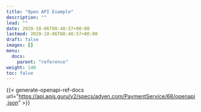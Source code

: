 ```yaml
---
title: "Open API Example"
description: ""
lead: ""
date: 2020-10-06T08:48:57+00:00
lastmod: 2020-10-06T08:48:57+00:00
draft: false
images: []
menu:
  docs: 
    parent: "reference"
weight: 140
toc: false
---
```


{{< generate-openapi-ref-docs url="https://api.apis.guru/v2/specs/adyen.com/PaymentService/68/openapi.json" >}}

